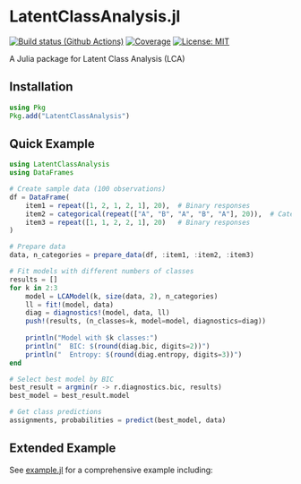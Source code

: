# LatentClassAnalysis.jl

[![Build status (Github Actions)](https://github.com/yanwenwang24/LatentClassAnalysis.jl/workflows/CI/badge.svg)](https://github.com/yanwenwang24/LatentClassAnalysis.jl/actions)
[![Coverage](https://codecov.io/gh/yanwenwang24/LatentClassAnalysis.jl/branch/main/graph/badge.svg)](https://codecov.io/gh/yanwenwang24/LatentClassAnalysis.jl)
[![License: MIT](https://img.shields.io/badge/License-MIT-yellow.svg)](https://opensource.org/licenses/MIT)

A Julia package for Latent Class Analysis (LCA)

## Installation

```julia
using Pkg
Pkg.add("LatentClassAnalysis")
```

## Quick Example

```julia
using LatentClassAnalysis
using DataFrames

# Create sample data (100 observations)
df = DataFrame(
    item1 = repeat([1, 2, 1, 2, 1], 20),  # Binary responses
    item2 = categorical(repeat(["A", "B", "A", "B", "A"], 20)),  # Categorical
    item3 = repeat([1, 1, 2, 2, 1], 20)   # Binary responses
)

# Prepare data
data, n_categories = prepare_data(df, :item1, :item2, :item3)

# Fit models with different numbers of classes
results = []
for k in 2:3
    model = LCAModel(k, size(data, 2), n_categories)
    ll = fit!(model, data)
    diag = diagnostics!(model, data, ll)
    push!(results, (n_classes=k, model=model, diagnostics=diag))
    
    println("Model with $k classes:")
    println("  BIC: $(round(diag.bic, digits=2))")
    println("  Entropy: $(round(diag.entropy, digits=3))")
end

# Select best model by BIC
best_result = argmin(r -> r.diagnostics.bic, results)
best_model = best_result.model

# Get class predictions
assignments, probabilities = predict(best_model, data)
```

## Extended Example

See [example.jl](examples/example.jl) for a comprehensive example including:
